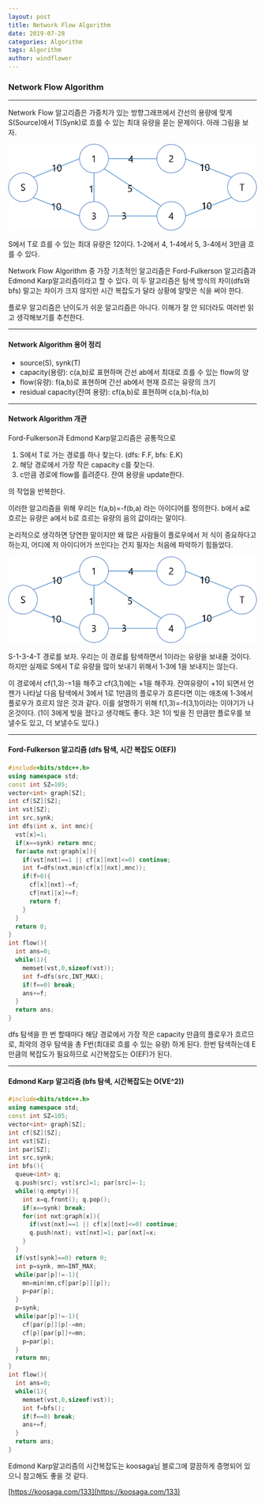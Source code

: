 ```yaml
---
layout: post
title: Network Flow Algorithm
date: 2019-07-28
categories: Algorithm
tags: Algorithm
author: windflower
---
```

### Network Flow Algorithm
---

Network Flow 알고리즘은 가중치가 있는 방향그래프에서 간선의 용량에 맞게 S(Source)에서 T(Synk)로 흐를 수 있는 최대 유량을 묻는 문제이다. 아래 그림을 보자.

![플로우 예시](/img/2019-07-28-flow-1.png)

S에서 T로 흐를 수 있는 최대 유량은 12이다. 1-2에서 4, 1-4에서 5, 3-4에서 3만큼 흐를 수 있다.

Network Flow Algorithm 중 가장 기초적인 알고리즘은 Ford-Fulkerson 알고리즘과 Edmond Karp알고리즘이라고 할 수 있다. 이 두 알고리즘은 탐색 방식의 차이(dfs와 bfs) 말고는 차이가 크지 않지만 시간 복잡도가 달라 상황에 알맞은 식을 써야 한다.

플로우 알고리즘은 난이도가 쉬운 알고리즘은 아니다. 이해가 잘 안 되더라도 여러번 읽고 생각해보기를 추천한다.

---

#### Network Algorithm 용어 정리

* source(S), synk(T)
* capacity(용량): c(a,b)로 표현하며 간선 ab에서 최대로 흐를 수 있는 flow의 양
* flow(유량): f(a,b)로 표현하며 간선 ab에서 현재 흐르는 유량의 크기
* residual capacity(잔여 용량): cf(a,b)로 표현하며 c(a,b)-f(a,b)

---

#### Network Algorithm 개관

Ford-Fulkerson과 Edmond Karp알고리즘은 공통적으로

1. S에서 T로 가는 경로를 하나 찾는다. (dfs: F.F, bfs: E.K)
2. 해당 경로에서 가장 작은 capacity c를 찾는다.
3. c만큼 경로에 flow를 흘려준다. 잔여 용량을 update한다.

의 작업을 반복한다.

이러한 알고리즘을 위해 우리는 f(a,b)=-f(b,a) 라는 아이디어를 정의한다. b에서 a로 흐르는 유량은 a에서 b로 흐르는 유량의 음의 값이라는 말이다.

논리적으로 생각하면 당연한 말이지만 왜 많은 사람들이 플로우에서 저 식이 중요하다고 하는지, 어디에 저 아이디어가 쓰인다는 건지 필자는 처음에 파악하기 힘들었다.

![플로우 예시2](/img/2019-07-28-flow-1.png)

S-1-3-4-T 경로를 보자. 우리는 이 경로를 탐색하면서 1이라는 유량을 보내줄 것이다. 하지만 실제로 S에서 T로 유량을 많이 보내기 위해서 1-3에 1을 보내지는 않는다.

이 경로에서 cf(1,3)-=1을 해주고 cf(3,1)에는 +1을 해주자. 잔여유량이 +1이 되면서 언젠가 나타날 다음 탐색에서 3에서 1로 1만큼의 플로우가 흐른다면 이는 애초에 1-3에서 플로우가 흐르지 않은 것과 같다. 이를 설명하기 위해 f(1,3)=-f(3,1)이라는 이야기가 나온것이다. (1이 3에게 빚을 졌다고 생각해도 좋다. 3은 1이 빚을 진 만큼만 플로우를 보낼수도 있고, 더 보낼수도 있다.)

---

#### Ford-Fulkerson 알고리즘 (dfs 탐색, 시간 복잡도 O(EF))

```cpp
#include<bits/stdc++.h>
using namespace std;
const int SZ=105;
vector<int> graph[SZ];
int cf[SZ][SZ];
int vst[SZ];
int src,synk;
int dfs(int x, int mnc){
  vst[x]=1;
  if(x==synk) return mnc;
  for(auto nxt:graph[x]){
    if(vst[nxt]==1 || cf[x][nxt]<=0) continue;
    int f=dfs(nxt,min(cf[x][nxt],mnc));
    if(f>0){
      cf[x][nxt]-=f;
      cf[nxt][x]+=f;
      return f;
    }
  }
  return 0;
}
int flow(){
  int ans=0;
  while(1){
    memset(vst,0,sizeof(vst));
    int f=dfs(src,INT_MAX);
    if(f==0) break;
    ans+=f;
  }
  return ans;
}
```
dfs 탐색을 한 번 할때마다 해당 경로에서 가장 작은 capacity 만큼의 플로우가 흐르므로, 최악의 경우 탐색을 총 F번(최대로 흐를 수 있는 유량) 하게 된다. 한번 탐색하는데 E만큼의 복잡도가 필요하므로 시간복잡도는 O(EF)가 된다.

---

#### Edmond Karp 알고리즘 (bfs 탐색, 시간복잡도는 O(VE^2))

```cpp
#include<bits/stdc++.h>
using namespace std;
const int SZ=105;
vector<int> graph[SZ];
int cf[SZ][SZ];
int vst[SZ];
int par[SZ];
int src,synk;
int bfs(){
  queue<int> q;
  q.push(src); vst[src]=1; par[src]=-1;
  while(!q.empty()){
    int x=q.front(); q.pop();
    if(x==synk) break;
    for(int nxt:graph[x]){
      if(vst[nxt]==1 || cf[x][nxt]<=0) continue;
      q.push(nxt); vst[nxt]=1; par[nxt]=x;
    }
  }
  if(vst[synk]==0) return 0;
  int p=synk, mn=INT_MAX;
  while(par[p]!=-1){
    mn=min(mn,cf[par[p]][p]);
    p=par[p];
  }
  p=synk;
  while(par[p]!=-1){
    cf[par[p]][p]-=mn;
    cf[p][par[p]]+=mn;
    p=par[p];
  }
  return mn;
}
int flow(){
  int ans=0;
  while(1){
    memset(vst,0,sizeof(vst));
    int f=bfs();
    if(f==0) break;
    ans+=f;
  }
  return ans;
}
```

Edmond Karp알고리즘의 시간복잡도는 koosaga님 블로그에 깔끔하게 증명되어 있으니 참고해도 좋을 것 같다.

[https://koosaga.com/133](https://koosaga.com/133)
